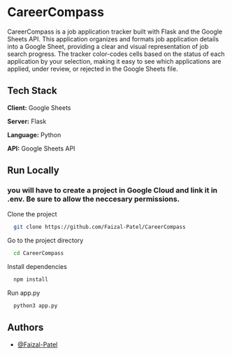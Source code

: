 # CareerCompass

CareerCompass is a job application tracker built with Flask and the Google Sheets API. This application organizes and formats job application details into a Google Sheet, providing a clear and visual representation of job search progress. The tracker color-codes cells based on the status of each application by your selection, making it easy to see which applications are applied, under review, or rejected in the Google Sheets file.
## Tech Stack
**Client:** Google Sheets

**Server:** Flask

**Language:** Python

**API:** Google Sheets API


## Run Locally
### you will have to create a project in Google Cloud and link it in .env. Be sure to allow the neccesary permissions. 
Clone the project

```bash
  git clone https://github.com/Faizal-Patel/CareerCompass
```

Go to the project directory

```bash
  cd CareerCompass
```

Install dependencies

```bash
  npm install
```

Run app.py

```bash
  python3 app.py
```

## Authors

- [@Faizal-Patel](https://www.github.com/Faizal-Patel)


